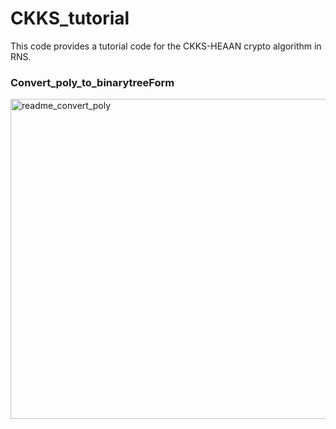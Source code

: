# CKKS_tutorial
This code provides a tutorial code for the CKKS-HEAAN crypto algorithm in RNS.

### Convert_poly_to_binarytreeForm 
<img width="512" alt="readme_convert_poly" src="https://user-images.githubusercontent.com/121416455/209746065-999980e3-3e0d-40de-bca8-26aa9fd6c5aa.png">

